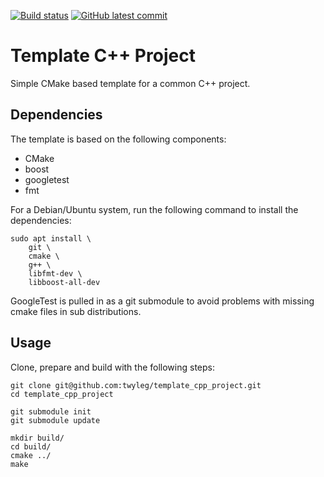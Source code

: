 [![Build status](https://github.com/twyleg/template_cpp_project/actions/workflows/unit_tests.yaml/badge.svg)]()
[![GitHub latest commit](https://badgen.net/github/last-commit/twyleg/template_cpp_project)](https://GitHub.com/twyleg/template_cpp_project/commit/)

# Template C++ Project

Simple CMake based template for a common C++ project.

## Dependencies

The template is based on the following components:

* CMake
* boost
* googletest
* fmt

For a Debian/Ubuntu system, run the following command to install the dependencies:

	sudo apt install \
		git \
		cmake \
		g++ \
		libfmt-dev \
		libboost-all-dev

GoogleTest is pulled in as a git submodule to avoid problems with missing cmake files in sub distributions.

## Usage

Clone, prepare and build with the following steps:

	git clone git@github.com:twyleg/template_cpp_project.git
	cd template_cpp_project

	git submodule init
	git submodule update
	
	mkdir build/
	cd build/
	cmake ../
	make

